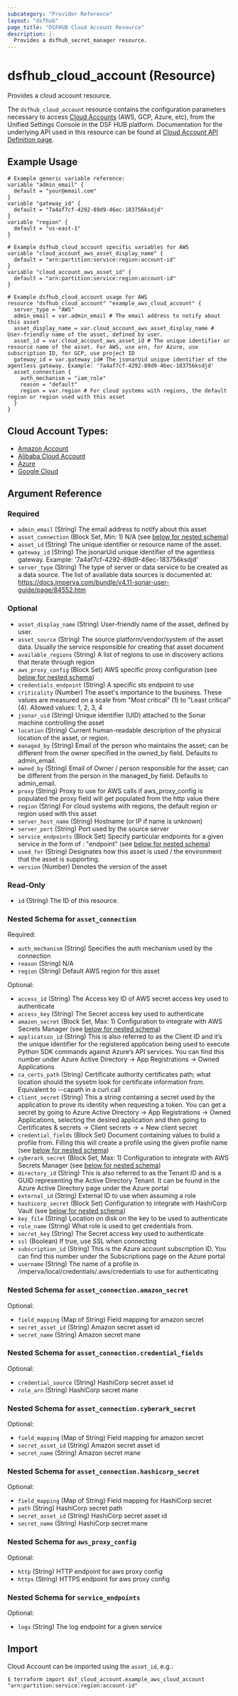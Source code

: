 ```yaml
---
subcategory: "Provider Reference"
layout: "dsfhub"
page_title: "DSFHUB Cloud Account Resource"
description: |-
  Provides a dsfhub_secret_manager resource.
---
```


# dsfhub_cloud_account (Resource)

Provides a cloud account resource.

The `dsfhub_cloud_account` resource contains the configuration parameters necessary to access [Cloud Accounts](https://docs.imperva.com/bundle/v4.13-sonar-user-guide/page/80357.htm) 
(AWS, GCP, Azure, etc), from the Unified Settings Console in the DSF HUB platform. 
Documentation for the underlying API used in this resource can be found at
[Cloud Account API Definition page](https://docs.imperva.com/bundle/v4.13-sonar-user-guide/page/84552.htm).

## Example Usage

```hcl
# Example generic variable reference:
variable "admin_email" {
  default = "your@email.com"
}
variable "gateway_id" {
  default = "7a4af7cf-4292-89d9-46ec-183756ksdjd"
}
variable "region" {
  default = "us-east-1"
}

# Example dsfhub_cloud_account specific variables for AWS
variable "cloud_account_aws_asset_display_name" {
  default = "arn:partition:service:region:account-id"
}
variable "cloud_account_aws_asset_id" {
  default = "arn:partition:service:region:account-id"
}

# Example dsfhub_cloud_account usage for AWS
resource "dsfhub_cloud_account" "example_aws_cloud_account" {
  server_type = "AWS"
  admin_email = var.admin_email	# The email address to notify about this asset
  asset_display_name = var.cloud_account_aws_asset_display_name # User-friendly name of the asset, defined by user.
  asset_id = var.cloud_account_aws_asset_id # The unique identifier or resource name of the asset. For AWS, use arn, for Azure, use subscription ID, for GCP, use project ID
  gateway_id = var.gateway_id# The jsonarUid unique identifier of the agentless gateway. Example: '7a4af7cf-4292-89d9-46ec-183756ksdjd'
  asset_connection {
    auth_mechanism = "iam_role"
    reason = "default"
    region = var.region # For cloud systems with regions, the default region or region used with this asset
  }
}
```

## Cloud Account Types:
<ul>
	<li><a href="https://github.com/imperva/terraform-provider-dsfhub/tree/main/examples/cloud_accounts/aws.md">Amazon Account</a></li>
	<li><a href="https://github.com/imperva/terraform-provider-dsfhub/tree/main/examples/cloud_accounts/alibaba.md">Alibaba Cloud Account</a></li>
	<li><a href="https://github.com/imperva/terraform-provider-dsfhub/tree/main/examples/cloud_accounts/azure.md">Azure</a></li>
	<li><a href="https://github.com/imperva/terraform-provider-dsfhub/tree/main/examples/cloud_accounts/gcp.md">Google Cloud</a></li>
</ul>

## Argument Reference

### Required

- `admin_email` (String) The email address to notify about this asset
- `asset_connection` (Block Set, Min: 1) N/A (see [below for nested schema](#nestedblock--asset_connection))
- `asset_id` (String) The unique identifier or resource name of the asset.
- `gateway_id` (String) The jsonarUid unique identifier of the agentless gateway. Example: '7a4af7cf-4292-89d9-46ec-183756ksdjd'
- `server_type` (String) The type of server or data service to be created as a data source. The list of available data sources is documented at: https://docs.imperva.com/bundle/v4.11-sonar-user-guide/page/84552.htm

### Optional

- `asset_display_name` (String) User-friendly name of the asset, defined by user.
- `asset_source` (String) The source platform/vendor/system of the asset data. Usually the service responsible for creating that asset document
- `available_regions` (String) A list of regions to use in discovery actions that iterate through region
- `aws_proxy_config` (Block Set) AWS specific proxy configuration (see [below for nested schema](#nestedblock--aws_proxy_config))
- `credentials_endpoint` (String) A specific sts endpoint to use
- `criticality` (Number) The asset's importance to the business. These values are measured on a scale from "Most critical" (1) to "Least critical" (4). Allowed values: 1, 2, 3, 4
- `jsonar_uid` (String) Unique identifier (UID) attached to the Sonar machine controlling the asset
- `location` (String) Current human-readable description of the physical location of the asset, or region.
- `managed_by` (String) Email of the person who maintains the asset; can be different from the owner specified in the owned_by field. Defaults to admin_email.
- `owned_by` (String) Email of Owner / person responsible for the asset; can be different from the person in the managed_by field. Defaults to admin_email.
- `proxy` (String) Proxy to use for AWS calls if aws_proxy_config is populated the proxy field will get populated from the http value there
- `region` (String) For cloud systems with regions, the default region or region used with this asset
- `server_host_name` (String) Hostname (or IP if name is unknown)
- `server_port` (String) Port used by the source server
- `service_endpoints` (Block Set) Specify particular endpoints for a given service in the form of <service name>: "endpoint" (see [below for nested schema](#nestedblock--service_endpoints))
- `used_for` (String) Designates how this asset is used / the environment that the asset is supporting.
- `version` (Number) Denotes the version of the asset

### Read-Only

- `id` (String) The ID of this resource.

<a id="nestedblock--asset_connection"></a>
### Nested Schema for `asset_connection`

Required:

- `auth_mechanism` (String) Specifies the auth mechanism used by the connection
- `reason` (String) N/A
- `region` (String) Default AWS region for this asset

Optional:

- `access_id` (String) The Access key ID of AWS secret access key used to authenticate
- `access_key` (String) The Secret access key used to authenticate
- `amazon_secret` (Block Set, Max: 1) Configuration to integrate with AWS Secrets Manager (see [below for nested schema](#nestedblock--asset_connection--amazon_secret))
- `application_id` (String) This is also referred to as the Client ID and it’s the unique identifier for the registered application being used to execute Python SDK commands against Azure’s API services. You can find this number under Azure Active Directory -> App Registrations -> Owned Applications
- `ca_certs_path` (String) Certificate authority certificates path; what location should the sysetm look for certificate information from. Equivalent to --capath in a curl call
- `client_secret` (String) This a string containing a secret used by the application to prove its identity when requesting a token. You can get a secret by going to Azure Active Directory -> App Registrations -> Owned Applications, selecting the desired application and then going to Certificates & secrets -> Client secrets -> + New client secret
- `credential_fields` (Block Set) Document containing values to build a profile from. Filling this will create a profile using the given profile name (see [below for nested schema](#nestedblock--asset_connection--credential_fields))
- `cyberark_secret` (Block Set, Max: 1) Configuration to integrate with AWS Secrets Manager (see [below for nested schema](#nestedblock--asset_connection--cyberark_secret))
- `directory_id` (String) This is also referred to as the Tenant ID and is a GUID representing the Active Directory Tenant. It can be found in the Azure Active Directory page under the Azure portal
- `external_id` (String) External ID to use when assuming a role
- `hashicorp_secret` (Block Set) Configuration to integrate with HashiCorp Vault (see [below for nested schema](#nestedblock--asset_connection--hashicorp_secret))
- `key_file` (String) Location on disk on the key to be used to authenticate
- `role_name` (String) What role is used to get credentials from.
- `secret_key` (String) The Secret access key used to authenticate
- `ssl` (Boolean) If true, use SSL when connecting
- `subscription_id` (String) This is the Azure account subscription ID. You can find this number under the Subscriptions page on the Azure portal
- `username` (String) The name of a profile in /imperva/local/credentials/.aws/credentials to use for authenticating

<a id="nestedblock--asset_connection--amazon_secret"></a>
### Nested Schema for `asset_connection.amazon_secret`

Optional:

- `field_mapping` (Map of String) Field mapping for amazon secret
- `secret_asset_id` (String) Amazon secret asset id
- `secret_name` (String) Amazon secret mane


<a id="nestedblock--asset_connection--credential_fields"></a>
### Nested Schema for `asset_connection.credential_fields`

Optional:

- `credential_source` (String) HashiCorp secret asset id
- `role_arn` (String) HashiCorp secret mane


<a id="nestedblock--asset_connection--cyberark_secret"></a>
### Nested Schema for `asset_connection.cyberark_secret`

Optional:

- `field_mapping` (Map of String) Field mapping for amazon secret
- `secret_asset_id` (String) Amazon secret asset id
- `secret_name` (String) Amazon secret mane


<a id="nestedblock--asset_connection--hashicorp_secret"></a>
### Nested Schema for `asset_connection.hashicorp_secret`

Optional:

- `field_mapping` (Map of String) Field mapping for HashiCorp secret
- `path` (String) HashiCorp secret path
- `secret_asset_id` (String) HashiCorp secret asset id
- `secret_name` (String) HashiCorp secret mane


<a id="nestedblock--aws_proxy_config"></a>
### Nested Schema for `aws_proxy_config`

Optional:

- `http` (String) HTTP endpoint for aws proxy config
- `https` (String) HTTPS endpoint for aws proxy config


<a id="nestedblock--service_endpoints"></a>
### Nested Schema for `service_endpoints`

Optional:

- `logs` (String) The log endpoint for a given service

## Import

Cloud Account can be imported using the `asset_id`, e.g.:

```
$ terraform import dsf_cloud_account.example_aws_cloud_account "arn:partition:service:region:account-id"
```
